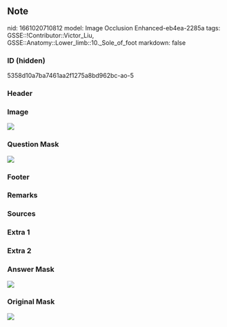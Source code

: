 ## Note
nid: 1661020710812
model: Image Occlusion Enhanced-eb4ea-2285a
tags: GSSE::!Contributor::Victor_Liu, GSSE::Anatomy::Lower_limb::10._Sole_of_foot
markdown: false

### ID (hidden)
5358d10a7ba7461aa2f1275a8bd962bc-ao-5

### Header


### Image
<img src="tmpkhjl7cr1.png">

### Question Mask
<img src="5358d10a7ba7461aa2f1275a8bd962bc-ao-5-Q.svg">

### Footer


### Remarks


### Sources


### Extra 1


### Extra 2


### Answer Mask
<img src="5358d10a7ba7461aa2f1275a8bd962bc-ao-5-A.svg">

### Original Mask
<img src="5358d10a7ba7461aa2f1275a8bd962bc-ao-O.svg">
